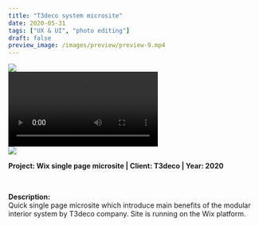 ```yaml
---
title: "T3deco system microsite"
date: 2020-05-31
tags: ["UX & UI", "photo editing"]
draft: false
preview_image: /images/preview/preview-9.mp4
---
```




<div class="col-adapt-single col">


<div class="row-adapt-double row" style="margin: 0 !important;">
<div class="col mr-2" style="padding: 0 !important;">
<img class="my-2" src = "/images/ux-ui-webdesign-single-page-site-deco/ux-ui-webdesign-single-page-site-deco-1.jpg">
</div>
<div class="col ml-2" style="padding: 0 !important;">
<video autoplay loop class="my-2" src="/images/ux-ui-webdesign-single-page-site-deco/ux-ui-webdesign-single-page-site-deco-2.mp4"></video>
</div>
</div>

<img class="my-2" src = "/images/ux-ui-webdesign-single-page-site-deco/ux-ui-webdesign-single-page-site-deco-3.jpg">

</div>


<div class="col-adapt-single col" style="margin-bottom: 5rem !important;">

	
**Project: Wix single page microsite | Client: T3deco | Year: 2020**

<br>

**Description:**
<br>
Quick single page microsite which introduce main benefits of the modular interior system by T3deco company. Site is running on the Wix platform.


</div>

